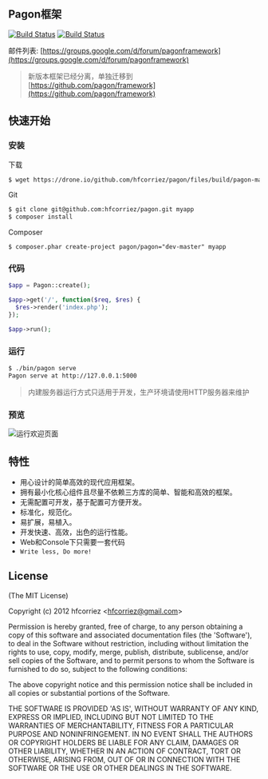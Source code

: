 ## Pagon框架

[![Build Status](https://travis-ci.org/pagon/framework.png)](https://travis-ci.org/pagon/framework)
[![Build Status](https://drone.io/github.com/pagon/framework/status.png)](https://drone.io/github.com/pagon/framework/latest)

邮件列表: [https://groups.google.com/d/forum/pagonframework](https://groups.google.com/d/forum/pagonframework)

> 新版本框架已经分离，单独迁移到 [https://github.com/pagon/framework](https://github.com/pagon/framework)

## 快速开始

### 安装

下载

```bash
$ wget https://drone.io/github.com/hfcorriez/pagon/files/build/pagon-master.tar.gz
```

Git

```bash
$ git clone git@github.com:hfcorriez/pagon.git myapp
$ composer install
```

Composer

```
$ composer.phar create-project pagon/pagon="dev-master" myapp
```

### 代码

```php
$app = Pagon::create();

$app->get('/', function($req, $res) {
  $res->render('index.php');
});

$app->run();
```

### 运行

```bash
$ ./bin/pagon serve
Pagon serve at http://127.0.0.1:5000
```

> 内建服务器运行方式只适用于开发，生产环境请使用HTTP服务器来维护

### 预览

![运行欢迎页面](https://f.cloud.github.com/assets/119550/2168909/28e8f986-954e-11e3-8031-9c21079cbef6.jpg)

## 特性

- 用心设计的简单高效的现代应用框架。
- 拥有最小化核心组件且尽量不依赖三方库的简单、智能和高效的框架。
- 无需配置可开发，基于配置可方便开发。
- 标准化，规范化。
- 易扩展，易植入。
- 开发快速、高效，出色的运行性能。
- Web和Console下只需要一套代码
- `Write less, Do more!`

## License

(The MIT License)

Copyright (c) 2012 hfcorriez &lt;hfcorriez@gmail.com&gt;

Permission is hereby granted, free of charge, to any person obtaining
a copy of this software and associated documentation files (the
'Software'), to deal in the Software without restriction, including
without limitation the rights to use, copy, modify, merge, publish,
distribute, sublicense, and/or sell copies of the Software, and to
permit persons to whom the Software is furnished to do so, subject to
the following conditions:

The above copyright notice and this permission notice shall be
included in all copies or substantial portions of the Software.

THE SOFTWARE IS PROVIDED 'AS IS', WITHOUT WARRANTY OF ANY KIND,
EXPRESS OR IMPLIED, INCLUDING BUT NOT LIMITED TO THE WARRANTIES OF
MERCHANTABILITY, FITNESS FOR A PARTICULAR PURPOSE AND NONINFRINGEMENT.
IN NO EVENT SHALL THE AUTHORS OR COPYRIGHT HOLDERS BE LIABLE FOR ANY
CLAIM, DAMAGES OR OTHER LIABILITY, WHETHER IN AN ACTION OF CONTRACT,
TORT OR OTHERWISE, ARISING FROM, OUT OF OR IN CONNECTION WITH THE
SOFTWARE OR THE USE OR OTHER DEALINGS IN THE SOFTWARE.